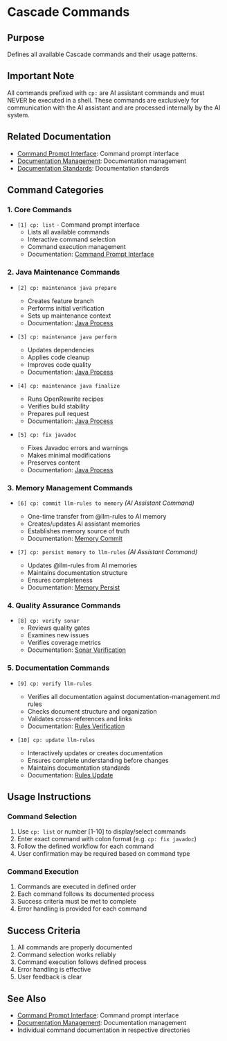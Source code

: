 # Cascade Commands

## Purpose
Defines all available Cascade commands and their usage patterns.

## Important Note
All commands prefixed with `cp:` are AI assistant commands and must NEVER be executed in a shell. These commands are exclusively for communication with the AI assistant and are processed internally by the AI system.

## Related Documentation
- [Command Prompt Interface](commands/core/cp.md): Command prompt interface
- [Documentation Management](documentation-management.md): Documentation management
- [Documentation Standards](../core/standards/documentation-standards.md): Documentation standards

## Command Categories

### 1. Core Commands 
- `[1] cp: list` - Command prompt interface
  * Lists all available commands
  * Interactive command selection
  * Command execution management
  * Documentation: [Command Prompt Interface](commands/core/cp.md)

### 2. Java Maintenance Commands
- `[2] cp: maintenance java prepare`
  * Creates feature branch
  * Performs initial verification
  * Sets up maintenance context
  * Documentation: [Java Process](../maintenance/java/process.md)

- `[3] cp: maintenance java perform`
  * Updates dependencies
  * Applies code cleanup
  * Improves code quality
  * Documentation: [Java Process](../maintenance/java/process.md)

- `[4] cp: maintenance java finalize`
  * Runs OpenRewrite recipes
  * Verifies build stability
  * Prepares pull request
  * Documentation: [Java Process](../maintenance/java/process.md)

- `[5] cp: fix javadoc`
  * Fixes Javadoc errors and warnings
  * Makes minimal modifications
  * Preserves content
  * Documentation: [Java Process](../maintenance/java/process.md)

### 3. Memory Management Commands
- `[6] cp: commit llm-rules to memory` *(AI Assistant Command)*
  * One-time transfer from @llm-rules to AI memory
  * Creates/updates AI assistant memories
  * Establishes memory source of truth
  * Documentation: [Memory Commit](commands/memory/commit.md)

- `[7] cp: persist memory to llm-rules` *(AI Assistant Command)*
  * Updates @llm-rules from AI memories
  * Maintains documentation structure
  * Ensures completeness
  * Documentation: [Memory Persist](commands/memory/persist.md)

### 4. Quality Assurance Commands
- `[8] cp: verify sonar`
  * Reviews quality gates
  * Examines new issues
  * Verifies coverage metrics
  * Documentation: [Sonar Verification](../maintenance/sonar.md)

### 5. Documentation Commands
- `[9] cp: verify llm-rules`
  * Verifies all documentation against documentation-management.md rules
  * Checks document structure and organization
  * Validates cross-references and links
  * Documentation: [Rules Verification](commands/verify/rules.md)

- `[10] cp: update llm-rules`
  * Interactively updates or creates documentation
  * Ensures complete understanding before changes
  * Maintains documentation standards
  * Documentation: [Rules Update](commands/update/rules.md)

## Usage Instructions

### Command Selection
1. Use `cp: list` or number [1-10] to display/select commands
2. Enter exact command with colon format (e.g. `cp: fix javadoc`)
3. Follow the defined workflow for each command
4. User confirmation may be required based on command type

### Command Execution
1. Commands are executed in defined order
2. Each command follows its documented process
3. Success criteria must be met to complete
4. Error handling is provided for each command

## Success Criteria
1. All commands are properly documented
2. Command selection works reliably
3. Command execution follows defined process
4. Error handling is effective
5. User feedback is clear

## See Also
- [Command Prompt Interface](commands/core/cp.md): Command prompt interface
- [Documentation Management](documentation-management.md): Documentation management
- Individual command documentation in respective directories
